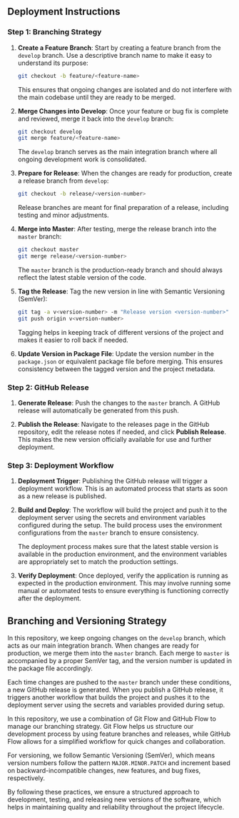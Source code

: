 ## Deployment Instructions

### Step 1: Branching Strategy

1. **Create a Feature Branch**: Start by creating a feature branch from the `develop` branch. Use a descriptive branch
   name to make it easy to understand its purpose:

   ```bash
   git checkout -b feature/<feature-name>
   ```

   This ensures that ongoing changes are isolated and do not interfere with the main codebase until they are ready to be
   merged.

2. **Merge Changes into Develop**: Once your feature or bug fix is complete and reviewed, merge it back into the
   `develop` branch:

   ```bash
   git checkout develop
   git merge feature/<feature-name>
   ```

   The `develop` branch serves as the main integration branch where all ongoing development work is consolidated.

3. **Prepare for Release**: When the changes are ready for production, create a release branch from `develop`:

   ```bash
   git checkout -b release/<version-number>
   ```

   Release branches are meant for final preparation of a release, including testing and minor adjustments.

4. **Merge into Master**: After testing, merge the release branch into the `master` branch:

   ```bash
   git checkout master
   git merge release/<version-number>
   ```

   The `master` branch is the production-ready branch and should always reflect the latest stable version of the code.

5. **Tag the Release**: Tag the new version in line with Semantic Versioning (SemVer):

   ```bash
   git tag -a v<version-number> -m "Release version <version-number>"
   git push origin v<version-number>
   ```

   Tagging helps in keeping track of different versions of the project and makes it easier to roll back if needed.

6. **Update Version in Package File**: Update the version number in the `package.json` or equivalent package file before
   merging. This ensures consistency between the tagged version and the project metadata.

### Step 2: GitHub Release

1. **Generate Release**: Push the changes to the `master` branch. A GitHub release will automatically be generated from
   this push.

2. **Publish the Release**: Navigate to the releases page in the GitHub repository, edit the release notes if needed,
   and click **Publish Release**. This makes the new version officially available for use and further deployment.

### Step 3: Deployment Workflow

1. **Deployment Trigger**: Publishing the GitHub release will trigger a deployment workflow. This is an automated
   process that starts as soon as a new release is published.

2. **Build and Deploy**: The workflow will build the project and push it to the deployment server using the secrets and
   environment variables configured during the setup. The build process uses the environment configurations from the
   `master` branch to ensure consistency.

   The deployment process makes sure that the latest stable version is available in the production environment, and the
   environment variables are appropriately set to match the production settings.

3. **Verify Deployment**: Once deployed, verify the application is running as expected in the production environment.
   This may involve running some manual or automated tests to ensure everything is functioning correctly after the
   deployment.

## Branching and Versioning Strategy

In this repository, we keep ongoing changes on the `develop` branch, which acts as our main integration branch. When
changes are ready for production, we merge them into the `master` branch. Each merge to `master` is accompanied by a
proper SemVer tag, and the version number is updated in the package file accordingly.

Each time changes are pushed to the `master` branch under these conditions, a new GitHub release is generated. When you
publish a GitHub release, it triggers another workflow that builds the project and pushes it to the deployment server
using the secrets and variables provided during setup.

In this repository, we use a combination of Git Flow and GitHub Flow to manage our branching strategy. Git Flow helps us
structure our development process by using feature branches and releases, while GitHub Flow allows for a simplified
workflow for quick changes and collaboration.

For versioning, we follow Semantic Versioning (SemVer), which means version numbers follow the pattern
`MAJOR.MINOR.PATCH` and increment based on backward-incompatible changes, new features, and bug fixes, respectively.

By following these practices, we ensure a structured approach to development, testing, and releasing new versions of the
software, which helps in maintaining quality and reliability throughout the project lifecycle.
